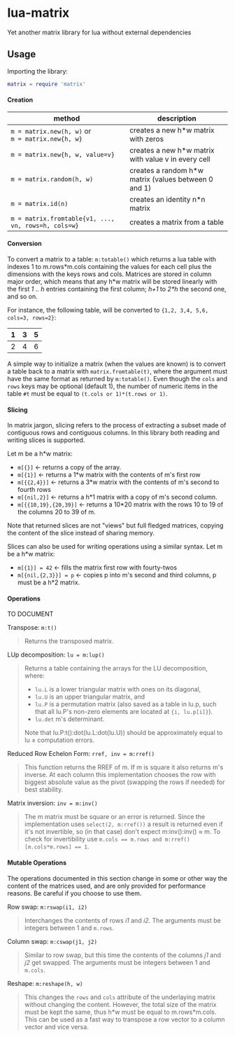 # lua-matrix
Yet another matrix library for lua without external dependencies

## Usage

Importing the library:
```lua
matrix = require 'matrix'
```

#### Creation

| method | description |
|--------|-------------|
| `m = matrix.new(h, w)` or<br> `m = matrix.new{h, w}` | creates a new h\*w matrix with zeros |
| `m = matrix.new{h, w, value=v}` | creates a new h\*w matrix with value v in every cell |
| `m = matrix.random(h, w)` | creates a random h\*w matrix (values between 0 and 1) |
| `m = matrix.id(n)` | creates an identity n\*n matrix |
| `m = matrix.fromtable{v1, ..., vn, rows=h, cols=w}` | creates a matrix from a table |

#### Conversion

To convert a matrix to a table: `m:totable()` which returns a lua table with indexes 1 to m.rows\*m.cols
containing the values for each cell plus the dimensions with the keys rows and cols.
Matrices are stored in column major order, which means that any h\*w matrix will be stored linearly
with the first *1* .. *h* entries containing the first column; *h+1* to *2\*h* the second one, and so on.

For instance, the following table, will be converted to `{1,2, 3,4, 5,6, cols=3, rows=2}`:

| 1 | 3 | 5 |
|---|---|---|
| 2 | 4 | 6 |

A simple way to initialize a matrix (when the values are known) is to convert a table back to a matrix
with `matrix.fromtable(t)`, where the argument must have the same format as returned by `m:totable()`.
Even though the `cols` and `rows` keys may be optional (default 1), the number of numeric items in the
table `#t` must be equal to `(t.cols or 1)*(t.rows or 1)`.

#### Slicing

In matrix jargon, slicing refers to the process of extracting a subset made of contiguous rows and
contiguous columns.  In this library both reading and writing slices is supported.

Let m be a h\*w matrix:
* `m[{}]` ← returns a copy of the array.
* `m[{1}]` ← returns a 1\*w matrix with the contents of m's first row
* `m[{{2,4}}]` ← returns a 3\*w matrix with the contents of m's second to fourth rows
* `m[{nil,2}]` ← returns a h\*1 matrix with a copy of m's second column.
* `m[{{10,19},{20,39}]` ← returns a 10\*20 matrix with the rows 10 to 19 of the columns 20 to 39 of m.

Note that returned slices are not "views" but full fledged matrices, copying the content of the
slice instead of sharing memory.

Slices can also be used for writing operations using a similar syntax. Let m be a h\*w matrix:
* `m[{1}] = 42` ← fills the matrix first row with fourty-twos
* `m[{nil,{2,3}}] = p` ← copies p into m's second and third columns, p must be a h\*2 matrix.

#### Operations

TO DOCUMENT

Transpose: `m:t()`
> Returns the transposed matrix.

LUp decomposition: `lu = m:lup()`
> Returns a table containing the arrays for the LU decomposition, where:
> * `lu.L` is a lower triangular matrix with ones on its diagonal,
> * `lu.U` is an upper triangular matrix, and
> * `lu.P` is a permutation matrix (also saved as a table in lu.p, such that all lu.P's non-zero elements are located at `{i, lu.p[i]}`).
> * `lu.det` m's determinant.
>
> Note that lu.P:t():dot(lu.L:dot(lu.U)) should be approximately equal to lu ± computation errors.

Reduced Row Echelon Form: `rref, inv = m:rref()`
> This function returns the RREF of m. If m is square it also returns m's inverse. At each column this implementation chooses the row with biggest absolute value as the pivot (swapping the rows if needed) for best stability.

Matrix inversion: `inv = m:inv()`
> The m matrix must be square or an error is returned. Since the implementation uses `select(2, m:rref())` a result is returned even if it's not invertible, so (in that case) don't expect m:inv():inv() ≈ m.
> To check for invertibility use `m.cols == m.rows and m:rref()[m.cols*m.rows] == 1`.

#### Mutable Operations

The operations documented in this section change in some or other way the content of the matrices
used, and are only provided for performance reasons. Be careful if you choose to use them.

Row swap: `m:rswap(i1, i2)`
> Interchanges the contents of rows *i1* and *i2*. The arguments must be integers between 1 and `m.rows`.

Column swap: `m:cswap(j1, j2)`
> Similar to row swap, but this time the contents of the columns *j1* and *j2* get swapped. The arguments must be integers between 1 and `m.cols`.

Reshape: `m:reshape(h, w)`
> This changes the `rows` and `cols` attribute of the underlaying matrix without changing the content.
> However, the total size of the matrix must be kept the same, thus h\*w must be equal to m.rows\*m.cols.
> This can be used as a fast way to transpose a row vector to a column vector and vice versa.
